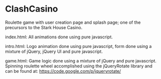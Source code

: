 ClashCasino
===========

Roulette game with user creation page and splash page; one of the precursors to the Stark House Casino.

index.html: All animations done using pure javascript.

intro.html: Logo animation done using pure javascript, form done using a mixture of jQuery, jQuery UI and pure javascript.

game.html: Game logic done using a mixture of jQuery and pure javascript. Spinning roulette wheel accomplished using the
jQueryRotate library and can be found at: https://code.google.com/p/jqueryrotate/

